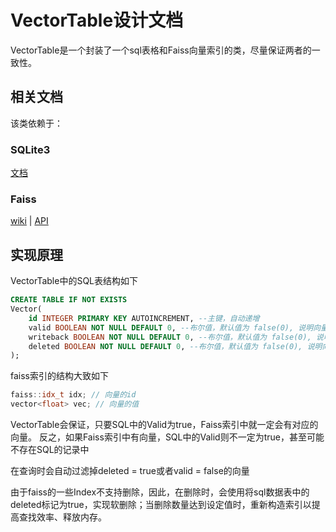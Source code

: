 ﻿# VectorTable设计文档
VectorTable是一个封装了一个sql表格和Faiss向量索引的类，尽量保证两者的一致性。

## 相关文档
该类依赖于：
### SQLite3
[文档](https://sqlite.org/c3ref/)
### Faiss
[wiki](https://github.com/facebookresearch/faiss/wiki/) | [API](https://faiss.ai/index.html)    

## 实现原理
VectorTable中的SQL表结构如下
``` SQL
CREATE TABLE IF NOT EXISTS
Vector(
    id INTEGER PRIMARY KEY AUTOINCREMENT, --主键，自动递增 
    valid BOOLEAN NOT NULL DEFAULT 0, --布尔值，默认值为 false(0), 说明向量是否已写入内存中的Faiss数据库 
    writeback BOOLEAN NOT NULL DEFAULT 0, --布尔值，默认值为 false(0), 说明向量是否已写入磁盘中的Faiss数据库
    deleted BOOLEAN NOT NULL DEFAULT 0, --布尔值，默认值为 false(0), 说明向量是否已删除
);
```

faiss索引的结构大致如下
``` cpp
faiss::idx_t idx; // 向量的id
vector<float> vec; // 向量的值
```

VectorTable会保证，只要SQL中的Valid为true，Faiss索引中就一定会有对应的向量。
反之，如果Faiss索引中有向量，SQL中的Valid则不一定为true，甚至可能不存在SQL的记录中

在查询时会自动过滤掉deleted = true或者valid = false的向量

由于faiss的一些Index不支持删除，因此，在删除时，会使用将sql数据表中的deleted标记为true，实现软删除；当删除数量达到设定值时，重新构造索引以提高查找效率、释放内存。
